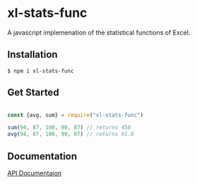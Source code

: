 # xl-stats-func

A javascript implemenation of the statistical functions of Excel.

## Installation

  ```ssh
  $ npm i xl-stats-func
  ```
## Get Started
  ```js

  const {avg, sum} = require("xl-stats-func")
  
  sum(94, 87, 100, 90, 87) // returns 458
  avg(94, 87, 100, 90, 87) // returns 91.6

  ```
## Documentation
[API Documentaion]("https://github.com/grjan7/xl-stats-func/docs/API_Documentaion.md")
